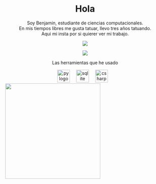 <h1 align="center">Hola</h1>
<p align="center">Soy Benjamin, estudiante de ciencias computacionales. <br> En mis tiempos libres me gusta tatuar, llevo tres años tatuando.<br> Aqui mi insta por si quierer ver mi trabajo.</p>  

<p align="center">
  <a href="https://instagram.com/benjamin_padilla__" target="_blank">
    <img src="https://img.shields.io/badge/Instagram-1394%20seguidores-%23E4405F?style=for-the-badge&logo=instagram&logoColor=white" />
  </a>
</p>

<p align="center">
  <img src="https://github-readme-stats.vercel.app/api?username=benjamejia&show_icons=true&theme=radical" />
</p>
<p align="center">Las herramientas que he usado</p>
<div align="center">
  <img src="https://cdn.jsdelivr.net/gh/devicons/devicon@latest/icons/python/python-original.svg" height="40" alt="py logo"  />
  <img width="12" />
  <img src="https://cdn.jsdelivr.net/gh/devicons/devicon@latest/icons/sqlite/sqlite-original-wordmark.svg" height="40" alt="sqlite logo"  />
  <img width="12" />
  <img src="https://cdn.jsdelivr.net/gh/devicons/devicon@latest/icons/csharp/csharp-original.svg" height="40" alt="csharp logo"  />
  <img width="12" />
   
</div>

<img src="https://media0.giphy.com/media/v1.Y2lkPTc5MGI3NjExOW12cDl4djF0aGtrY25nejdyZXYwa2M1MnRmZDFlcjhkaXZqOW9ncCZlcD12MV9pbnRlcm5hbF9naWZfYnlfaWQmY3Q9Zw/SmaYvew52UlC9MmB6l/giphy.gif" width="300"/>



